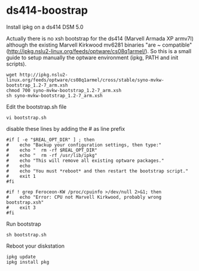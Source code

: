 ds414-boostrap
==============
Install ipkg on a ds414 DSM 5.0

Actually there is no xsh bootstrap for the ds414 (Marvell Armada XP armv7l) although the existing Marvell Kirkwood mv6281 binaries "are ~ compatible" (http://ipkg.nslu2-linux.org/feeds/optware/cs08q1armel/). So this is a small guide to setup manually the optware environment (ipkg, PATH and init scripts).

```
wget http://ipkg.nslu2-linux.org/feeds/optware/cs08q1armel/cross/stable/syno-mvkw-bootstrap_1.2-7_arm.xsh
chmod 700 syno-mvkw-bootstrap_1.2-7_arm.xsh
sh syno-mvkw-bootstrap_1.2-7_arm.xsh
```
Edit the bootstrap.sh file
```
vi bootstrap.sh
```
disable these lines by adding the # as line prefix
```
#if [ -e "$REAL_OPT_DIR" ] ; then
#    echo "Backup your configuration settings, then type:"
#    echo "  rm -rf $REAL_OPT_DIR"
#    echo "  rm -rf /usr/lib/ipkg"
#    echo "This will remove all existing optware packages."
#    echo
#    echo "You must *reboot* and then restart the bootstrap script."
#    exit 1
#fi

#if ! grep Feroceon-KW /proc/cpuinfo >/dev/null 2>&1; then
#    echo "Error: CPU not Marvell Kirkwood, probably wrong bootstrap.xsh"
#    exit 3
#fi
```

Run bootstrap
```
sh bootstrap.sh
```

Reboot your diskstation

```
ipkg update
ipkg install pkg
```
